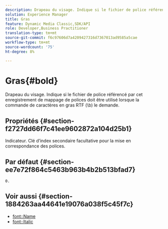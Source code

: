 ```yaml
---
description: Drapeau du visage. Indique si le fichier de police référencé par cet enregistrement de mappage de polices doit être utilisé lorsque la commande de caractères en gras RTF (\b) le demande.
solution: Experience Manager
title: Gras
feature: Dynamic Media Classic,SDK/API
role: Developer,Business Practitioner
translation-type: tm+mt
source-git-commit: f6c97606d7a4209427316d7367013ad9585a5cae
workflow-type: tm+mt
source-wordcount: '75'
ht-degree: 8%

---
```



# Gras{#bold}

Drapeau du visage. Indique si le fichier de police référencé par cet enregistrement de mappage de polices doit être utilisé lorsque la commande de caractères en gras RTF (\b) le demande.

## Propriétés {#section-f2727dd66f7c41ee9602872a104d25b1}

Indicateur. Clé d’index secondaire facultative pour la mise en correspondance des polices.

## Par défaut {#section-ee7e72f864c5463b963b4b2b513bfad7}

`0.`

## Voir aussi {#section-1884263aa44641e19076a038f5c45f7c}

* [font::Name](r-name-font.md#reference_C55889877DC54AABB60734DCDE86EE76)
* [font::Italic](../../../../../is-api/image-catalog/image-serving-api-ref/c-image-catalog-reference/c-font-map-reference/r-italic-font.md#reference-dc04a532b34a41af81b0b9644acfaad6)
